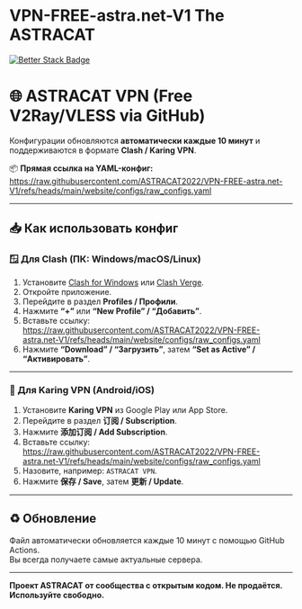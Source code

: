 # VPN-FREE-astra.net-V1 The ASTRACAT
[![Better Stack Badge](https://uptime.betterstack.com/status-badges/v1/monitor/1wmy1.svg)](https://uptime.betterstack.com/?utm_source=status_badge)
# 🌐 ASTRACAT VPN (Free V2Ray/VLESS via GitHub)

Конфигурации обновляются **автоматически каждые 10 минут** и поддерживаются в формате **Clash / Karing VPN**.

📦 **Прямая ссылка на YAML-конфиг:**  
https://raw.githubusercontent.com/ASTRACAT2022/VPN-FREE-astra.net-V1/refs/heads/main/website/configs/raw_configs.yaml

---

## 📥 Как использовать конфиг

### 🪟 Для Clash (ПК: Windows/macOS/Linux)

1. Установите [Clash for Windows](https://github.com/Fndroid/clash_for_windows_pkg) или [Clash Verge](https://github.com/clash-verge-rev/clash-verge-rev).
2. Откройте приложение.
3. Перейдите в раздел **Profiles / Профили**.
4. Нажмите **“+”** или **“New Profile” / “Добавить”**.
5. Вставьте ссылку:
https://raw.githubusercontent.com/ASTRACAT2022/VPN-FREE-astra.net-V1/refs/heads/main/website/configs/raw_configs.yaml
6. Нажмите **“Download” / “Загрузить”**, затем **“Set as Active” / “Активировать”**.

---

### 📱 Для Karing VPN (Android/iOS)

1. Установите **Karing VPN** из Google Play или App Store.
2. Перейдите в раздел **订阅 / Subscription**.
3. Нажмите **添加订阅 / Add Subscription**.
4. Вставьте ссылку:
https://raw.githubusercontent.com/ASTRACAT2022/VPN-FREE-astra.net-V1/refs/heads/main/website/configs/raw_configs.yaml
5. Назовите, например: `ASTRACAT VPN`.
6. Нажмите **保存 / Save**, затем **更新 / Update**.

---

## ♻️ Обновление

Файл автоматически обновляется каждые 10 минут с помощью GitHub Actions.  
Вы всегда получаете самые актуальные сервера.

---

**Проект ASTRACAT от сообщества с открытым кодом. Не продаётся. Используйте свободно.**
